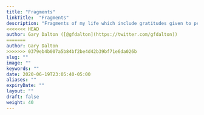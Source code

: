```yaml
---
title: "Fragments"
linkTitle:  "Fragments"
description: "Fragments of my life which include gratitudes given to people and lessons learned, core ideas,  and undeveloped thoughts. These fragments loosely follow the model of discourse followed by Marcus Aurelius in his Meditations. They are fully my own work. The fragments are not intended to be complete discussions of an idea and will not include references."
<<<<<<< HEAD
author: Gary Dalton ([@gfdalton](https://twitter.com/gfdalton))
=======
author: Gary Dalton
>>>>>>> 0379eb4b007a5b84bf2be4d42b39bf71e6da026b
slug: ""
image: ""
keywords: ""
date: 2020-06-19T23:05:40-05:00
aliases: ""
expiryDate: ""
layout: ""
draft: false
weight: 40
---
```

